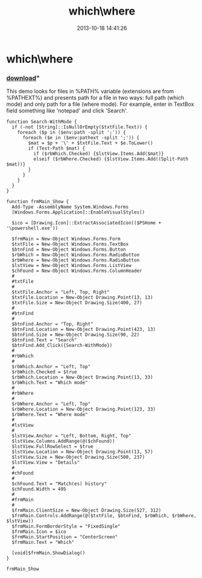 ﻿---
pid:            4528
parent:         0
children:       
poster:         greg zakharov
title:          which\where
date:           2013-10-18 14:41:26
format:         posh
---

# which\where

### [download](4528.ps1)"

This demo looks for files in %PATH% variable (extensions are from %PATHEXT%) and presents path for a file in two ways: full path (which mode) and only path for a file (where mode). For example, enter in TextBox field something like 'notepad' and click 'Search'.

```posh
function Search-WithMode {
  if (-not [String]::IsNullOrEmpty($txtFile.Text)) {
    foreach ($p in ($env:path -split ';')) {
      foreach ($e in ($env:pathext -split ';')) {
        $mat = $p + '\' + $txtFile.Text + $e.ToLower()
        if (Test-Path $mat) {
          if ($rbWhich.Checked) {$lstView.Items.Add($mat)}
          elseif ($rbWhere.Checked) {$lstView.Items.Add((Split-Path $mat))}
        }
      }
    }
  }
}

function frmMain_Show {
  Add-Type -AssemblyName System.Windows.Forms
  [Windows.Forms.Application]::EnableVisualStyles()
  
  $ico = [Drawing.Icon]::ExtractAssociatedIcon(($PSHome + '\powershell.exe'))
  
  $frmMain = New-Object Windows.Forms.Form
  $txtFile = New-Object Windows.Forms.TextBox
  $btnFind = New-Object Windows.Forms.Button
  $rbWhich = New-Object Windows.Forms.RadioButton
  $rbWhere = New-Object Windows.Forms.RadioButton
  $lstView = New-Object Windows.Forms.ListView
  $chFound = New-Object Windows.Forms.ColumnHeader
  #
  #txtFile
  #
  $txtFile.Anchor = "Left, Top, Right"
  $txtFile.Location = New-Object Drawing.Point(13, 13)
  $txtFile.Size = New-Object Drawing.Size(400, 27)
  #
  #btnFind
  #
  $btnFind.Anchor = "Top, Right"
  $btnFind.Location = New-Object Drawing.Point(423, 13)
  $btnFind.Size = New-Object Drawing.Size(90, 22)
  $btnFind.Text = "Search"
  $btnFind.Add_Click({Search-WithMode})
  #
  #rbWhich
  #
  $rbWhich.Anchor = "Left, Top"
  $rbWhich.Checked = $true
  $rbWhich.Location = New-Object Drawing.Point(13, 33)
  $rbWhich.Text = "Which mode"
  #
  #rbWhere
  #
  $rbWhere.Anchor = "Left, Top"
  $rbWhere.Location = New-Object Drawing.Point(123, 33)
  $rbWhere.Text = "Where mode"
  #
  #lstView
  #
  $lstView.Anchor = "Left, Bottom, Right, Top"
  $lstView.Columns.AddRange(@($chFound))
  $lstView.FullRowSelect = $true
  $lstView.Location = New-Object Drawing.Point(13, 57)
  $lstView.Size = New-Object Drawing.Size(500, 237)
  $lstView.View = "Details"
  #
  #chFound
  #
  $chFound.Text = "Match(es) history"
  $chFound.Width = 495
  #
  #frmMain
  #
  $frmMain.ClientSize = New-Object Drawing.Size(527, 312)
  $frmMain.Controls.AddRange(@($txtFile, $btnFind, $rbWhich, $rbWhere, $lstView))
  $frmMain.FormBorderStyle = "FixedSingle"
  $frmMain.Icon = $ico
  $frmMain.StartPosition = "CenterScreen"
  $frmMain.Text = "Which"
  
  [void]$frmMain.ShowDialog()
}

frmMain_Show
```
